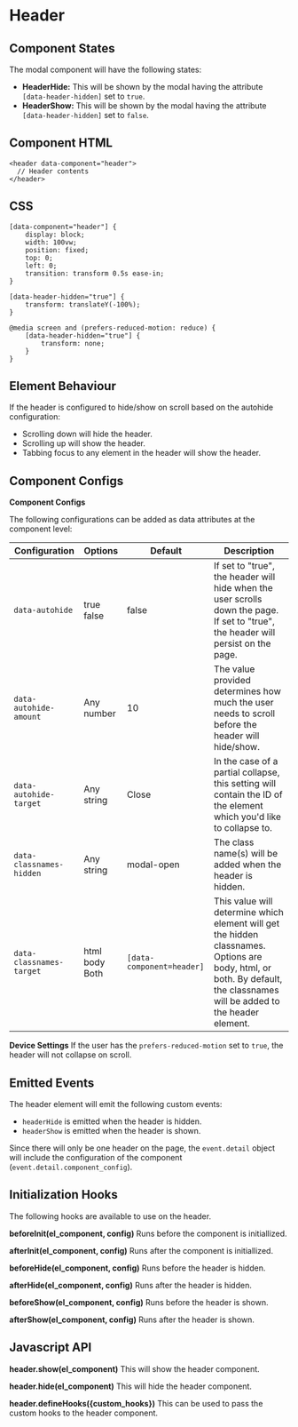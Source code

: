 # Header

## Component States
The modal component will have the following states: <br>
- **HeaderHide:** This will be shown by the modal having the attribute `[data-header-hidden]` set to `true`.
- **HeaderShow:** This will be shown by the modal having the attribute `[data-header-hidden]` set to `false`.

## Component HTML
```
<header data-component="header">
  // Header contents
</header>
```

## CSS

```
[data-component="header"] {
    display: block;
    width: 100vw;
    position: fixed;
    top: 0;
    left: 0;
    transition: transform 0.5s ease-in;
}

[data-header-hidden="true"] {
    transform: translateY(-100%);
}

@media screen and (prefers-reduced-motion: reduce) {
    [data-header-hidden="true"] {
        transform: none;
    }
}
```

## Element Behaviour 

If the header is configured to hide/show on scroll based on the autohide configuration: 
- Scrolling down will hide the header.
- Scrolling up will show the header.
- Tabbing focus to any element in the header will show the header.


## Component Configs

**Component Configs** 

The following configurations can be added as data attributes at the component level: <br>

| Configuration        | Options       | Default    | Description  |
| -------------------- | ------------- | ---------- | ------------ |
| `data-autohide`      | true<br>false | false  |  If set to "true", the header will hide when the user scrolls down the page. If set to "true", the header will persist on the page. |
| `data-autohide-amount` | Any number | 10 	    |   The value provided determines how much the user needs to scroll before the header will hide/show.|
| `data-autohide-target`| Any string | Close	    |   In the case of a partial collapse, this setting will contain the ID of the element which you'd like to collapse to. |
| `data-classnames-hidden`    | Any string    | modal-open |   The class name(s) will be added when the header is hidden.|
| `data-classnames-target` |html<br>body<br>Both| `[data-component=header]`|  This value will determine which element will get the hidden classnames. Options are body, html, or both. By default, the classnames will be added to the header element.|


**Device Settings** 
If the user has the `prefers-reduced-motion` set to `true`, the header will not collapse on scroll.


## Emitted Events

The header element will emit the following custom events:

  - `headerHide` is emitted when the header is hidden.
  - `headerShow` is emitted when the header is shown.

Since there will only be one header on the page, the `event.detail` object will include the configuration of the component (`event.detail.component_config`).


## Initialization Hooks

The following hooks are available to use on the header. 

**beforeInit(el_component, config)**
Runs before the component is initiallized.

**afterInit(el_component, config)**
Runs after the component is initiallized.

**beforeHide(el_component, config)**
Runs before the header is hidden.

**afterHide(el_component, config)**
Runs after the header is hidden.

**beforeShow(el_component, config)**
Runs before the header is shown.

**afterShow(el_component, config)**
Runs after the header is shown.


## Javascript API

**header.show(el_component)**
This will show the header component.

**header.hide(el_component)**
This will hide the header component.

**header.defineHooks({custom_hooks})**
This can be used to pass the custom hooks to the header component.
